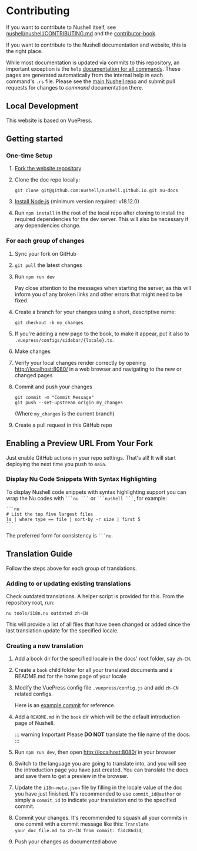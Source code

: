 # Contributing

If you want to contribute to Nushell itself, see [nushell/nushell/CONTRIBUTING.md](https://github.com/nushell/nushell/blob/master/CONTRIBUTING.md) and the [contributor-book](https://www.nushell.sh/contributor-book/).

If you want to contribute to the Nushell documentation and website, this is the right place.

While most documentation is updated via commits to this repository, an important exception is the `help` [documentation for all commands](/commands).
These pages are generated automatically from the internal help in each command's `.rs` file. Please see the [main Nushell repo](https://github.com/nushell/nushell) and submit pull requests for changes to *command* documentation there.

## Local Development

This website is based on VuePress.

## Getting started

### One-time Setup

1. [Fork the website repository](https://github.com/nushell/nushell.github.io/fork)
1. Clone the doc repo locally:

   ```nu
   git clone git@github.com:nushell/nushell.github.io.git nu-docs
   ```

1. [Install Node.js](https://nodejs.org/en/download/) (minimum version required: v18.12.0)
1. Run `npm install` in the root of the local repo after cloning to install the required dependencies for the dev server. This will also be necessary if any dependencies change.

### For each group of changes

1. Sync your fork on GitHub
1. `git pull` the latest changes
1. Run `npm run dev`

   Pay close attention to the messages when starting the server, as this will inform you of any broken links and other errors that might need to be fixed.

1. Create a branch for your changes using a short, descriptive name:

   ```nu
   git checkout -b my_changes
   ```

1. If you're adding a new page to the book, to make it appear, put it also to `.vuepress/configs/sidebar/{locale}.ts`.
1. Make changes
1. Verify your local changes render correctly by opening <http://localhost:8080/> in a web browser and navigating to the new or changed pages
1. Commit and push your changes

   ```nu
   git commit -m "Commit Message"
   git push --set-upstream origin my_changes
   ```

   (Where `my_changes` is the current branch)

1. Create a pull request in this GitHub repo

## Enabling a Preview URL From Your Fork

Just enable GitHub actions in your repo settings. That's all! It will start deploying the next time you push to `main`.

### Display Nu Code Snippets With Syntax Highlighting

To display Nushell code snippets with syntax highlighting support you can wrap the Nu codes with `` ```nu ``` `` or `` ```nushell ``` ``, for example:

````plain
```nu
# List the top five largest files
ls | where type == file | sort-by -r size | first 5
```
````

The preferred form for consistency is `` ```nu ``.

## Translation Guide

Follow the steps above for each group of translations.

### Adding to or updating existing translations

Check outdated translations. A helper script is provided for this. From the repository root, run:

```nu
nu tools/i18n.nu outdated zh-CN
```

This will provide a list of all files that have been changed or added since the last translation update for the specified locale.

### Creating a new translation

1. Add a book dir for the specified locale in the docs' root folder, say `zh-CN`.
1. Create a `book` child folder for all your translated documents and a README.md for the home page of your locale
1. Modify the VuePress config file `.vuepress/config.js` and add `zh-CN` related configs.

   Here is an [example commit](https://github.com/nushell/nushell.github.io/commit/46d1672) for reference.

1. Add a `README.md` in the `book` dir which will be the default introduction page of Nushell.

   ::: warning Important
   Please **DO NOT** translate the file name of the docs.
   :::

1. Run `npm run dev`, then open <http://localhost:8080/> in your browser
1. Switch to the language you are going to translate into, and you will see the introduction page you have just created. You can translate the docs and save them to get a preview in the browser.

1. Update the `i18n-meta.json` file by filling in the locale value of the doc you have just finished. It's recommended to use `commit_id@author` or simply a `commit_id` to indicate your translation end to the specified commit.
1. Commit your changes. It's recommended to squash all your commits in one commit with a commit message like this: `Translate your_doc_file.md to zh-CN from commit: f3dc86d3d`;
1. Push your changes as documented above

